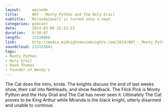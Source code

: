 ```yaml
---
layout:     episode
title:      007 - Monty Python and the Holy Grail
subtitle:   MirandaJanell is turned into a newt
categories: podcast
date:       2014-03-09 22:13:23
duration:   0:50:07
length:     13220860
link:       http://media.midnightmovieknights.com/2014/007_-_Monty_Python_and_the_Holy_Grail.m4a
soundcloud: 213132841
tags:
- Monty Python
- Holy Grail
- Dave Thomas
- Founder of Wendy's
---
```

The Cat does the intro, kinda. The knights discuss the end of last weeks show, their call into NetHeads, and show feedback. The Flick Pick is Monty Python and the Holy Grail and The Cat has never seen it. Ultimately The Cat proves to be King Arthur while Miranda is the black knight, utterly disarmed and unable to continue.